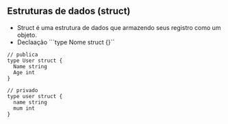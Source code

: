 ## Estruturas de dados (struct) ##

- Struct é uma estrutura de dados que armazendo seus registro como um objeto.
- Declaação ```type Nome struct {}``

```
// publica
type User struct {
  Name string
  Age int
}

// privado
type user struct {
  name string
  mum int
}
```